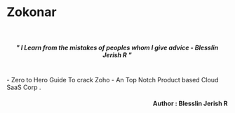 # Zokonar

<br>
<h5 align="center"><i>" I Learn from the mistakes of peoples whom I give advice - Blesslin Jerish R "</i></h5>

<br>
- Zero to Hero Guide To crack Zoho - An Top Notch Product based Cloud SaaS Corp .

<br>
<h4 align="right">Author : Blesslin Jerish R</h4>
